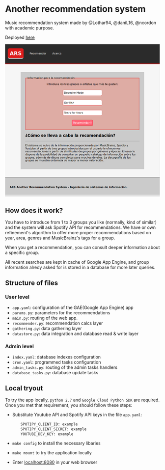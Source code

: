 # Another recommendation system
Music recommendation system made by @Lothar94, @daniL16, @ncordon with academic purpose.

Deployed [here](http://recommendation-system-160616.appspot.com/)

![](./doc/img/ars.png)


## How does it work?
You have to introduce from 1 to 3 groups you like (normally, kind of similar) and the system will ask Spotify API for recommendations. We have or own refinement's algorithm to offer more proper recommendations based on year, area, genres and MusicBrainz's tags for a group.

When you get a recommendation, you can consult deeper information about a specific group. 

All recent searches are kept in cache of Google App Engine, and group information alredy asked for is stored in a database for more later queries.

## Structure of files

### User level
- `app.yaml`: configuration of the GAE(Google App Engine) app
- `params.py`: parameters for the recommendations
- `main.py`: routing of the web app.
- `recommender.py`: recommendation calcs layer
- `gathering.py`: data gathering layer
- `datastore.py`: data integration and database read & write layer

### Admin level
- `index.yaml`: database indexes configuration
- `cron.yaml`: programmed tasks configuration
- `admin_tasks.py`: routing of the admin tasks handlers
- `database_tasks.py`: database update tasks

## Local tryout
To try the app locally, `python 2.7` and `Google Cloud Python SDK` are required. Once you met that requirement, you should follow these steps:

- Substitute Youtube API and Spotify API keys in the file `app.yaml`:

```
       SPOTIPY_CLIENT_ID: example
       SPOTIPY_CLIENT_SECRET: example
       YOUTUBE_DEV_KEY: example
```

- `make config` to install the necessary libaries

- `make mount` to try the application locally

- Enter [localhost:8080](localhost:8080) in your web browser

